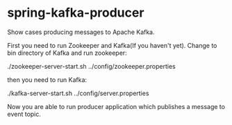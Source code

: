 # spring-kafka-producer
Show cases producing messages to Apache Kafka.

First you need to run Zookeeper and Kafka(If you haven't yet).
Change to bin directory of Kafka and run zookeeper:

./zookeeper-server-start.sh ../config/zookeeper.properties

then you need to run Kafka:

./kafka-server-start.sh ../config/server.properties



Now you are able to run producer application which publishes a message to event topic.


